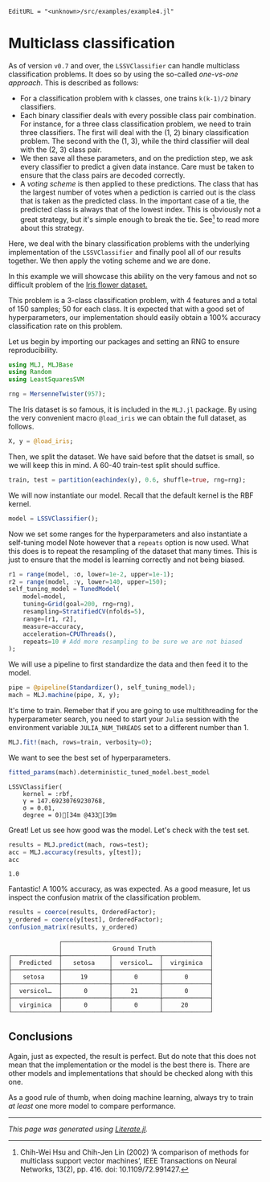 ```@meta
EditURL = "<unknown>/src/examples/example4.jl"
```

# Multiclass classification

As of version `v0.7` and over, the `LSSVClassifier` can handle multiclass classification
problems.
It does so by using the so-called _one-vs-one approach_. This is described as follows:

- For a classification problem with ``k`` classes, one trains ``k(k-1)/2`` binary classifiers.
- Each binary classifier deals with every possible class pair combination. For instance, for a three class classification problem, we need to train three classifiers. The first will deal with the (1, 2) binary classification problem. The second with the (1, 3), while the third classifier will deal with the (2, 3) class pair.
- We then save all these parameters, and on the prediction step, we ask every classifier to predict a given data instance. Care must be taken to ensure that the class pairs are decoded correctly.
- A _voting scheme_ is then applied to these predictions. The class that has the largest number of votes when a pediction is carried out is the class that is taken as the predicted class. In the important case of a tie, the predicted class is always that of the lowest index. This is obviously not a great strategy, but it's simple enough to break the tie. See[^1] to read more about this strategy.

Here, we deal with the binary classification problems with the underlying implementation
of the `LSSVClassifier` and finally pool all of our results together. We then apply
the voting scheme and we are done.

In this example we will showcase this ability on the very famous and not so difficult
problem of the [Iris flower dataset.](https://en.wikipedia.org/wiki/Iris_flower_data_set)

This problem is a 3-class classification problem, with 4 features and a total of 150
samples; 50 for each class.
It is expected that with a good set of hyperparameters, our implementation should easily
obtain a 100% accuracy classification rate on this problem.

Let us begin by importing our packages and setting an RNG to ensure reproducibility.

```julia
using MLJ, MLJBase
using Random
using LeastSquaresSVM

rng = MersenneTwister(957);

```

The Iris dataset is so famous, it is included in the `MLJ.jl` package. By using the
very convenient macro `@load_iris` we can obtain the full dataset, as follows.

```julia
X, y = @load_iris;

```

Then, we split the dataset. We have said before that the datset is small, so we will
keep this in mind. A 60-40 train-test split should suffice.

```julia
train, test = partition(eachindex(y), 0.6, shuffle=true, rng=rng);

```

We will now instantiate our model. Recall that the default kernel is the RBF kernel.

```julia
model = LSSVClassifier();

```

Now we set some ranges for the hyperparameters and also instantiate a self-tuning model
Note however that a `repeats` option is now used. What this does is to repeat the
resampling of the dataset that many times.
This is just to ensure that the model is learning correctly and not being biased.

```julia
r1 = range(model, :σ, lower=1e-2, upper=1e-1);
r2 = range(model, :γ, lower=140, upper=150);
self_tuning_model = TunedModel(
    model=model,
    tuning=Grid(goal=200, rng=rng),
    resampling=StratifiedCV(nfolds=5),
    range=[r1, r2],
    measure=accuracy,
    acceleration=CPUThreads(),
    repeats=10 # Add more resampling to be sure we are not biased
);

```

We will use a pipeline to first standardize the data and then feed it to the model.

```julia
pipe = @pipeline(Standardizer(), self_tuning_model);
mach = MLJ.machine(pipe, X, y);

```

It's time to train. Remeber that if you are going to use multithreading for the
hyperparameter search, you need to start your `Julia` session with the environment
variable `JULIA_NUM_THREADS` set to a different number than 1.

```julia
MLJ.fit!(mach, rows=train, verbosity=0);

```

We want to see the best set of hyperparameters.

```julia
fitted_params(mach).deterministic_tuned_model.best_model
```

```
LSSVClassifier(
    kernel = :rbf,
    γ = 147.69230769230768,
    σ = 0.01,
    degree = 0)[34m @433[39m
```

Great! Let us see how good was the model. Let's check with the test set.

```julia
results = MLJ.predict(mach, rows=test);
acc = MLJ.accuracy(results, y[test]);
acc
```

```
1.0
```

Fantastic! A 100% accuracy, as was expected.
As a good measure, let us inspect the confusion matrix of the classification problem.

```julia
results = coerce(results, OrderedFactor);
y_ordered = coerce(y[test], OrderedFactor);
confusion_matrix(results, y_ordered)
```

```
              ┌─────────────────────────────────────────┐
              │              Ground Truth               │
┌─────────────┼─────────────┬─────────────┬─────────────┤
│  Predicted  │   setosa    │  versicol…  │  virginica  │
├─────────────┼─────────────┼─────────────┼─────────────┤
│   setosa    │     19      │      0      │      0      │
├─────────────┼─────────────┼─────────────┼─────────────┤
│  versicol…  │      0      │     21      │      0      │
├─────────────┼─────────────┼─────────────┼─────────────┤
│  virginica  │      0      │      0      │     20      │
└─────────────┴─────────────┴─────────────┴─────────────┘

```

## Conclusions

Again, just as expected, the result is perfect. But do note that this does not mean that
the implementation or the model is the best there is. There are other models and
implementations that should be checked along with this one.

As a good rule of thumb, when doing machine learning, always try to train _at least_
one more model to compare performance.

[^1]: Chih-Wei Hsu and Chih-Jen Lin (2002) ‘A comparison of methods for multiclass support vector machines’, IEEE Transactions on Neural Networks, 13(2), pp. 416. doi: 10.1109/72.991427.

---

*This page was generated using [Literate.jl](https://github.com/fredrikekre/Literate.jl).*

